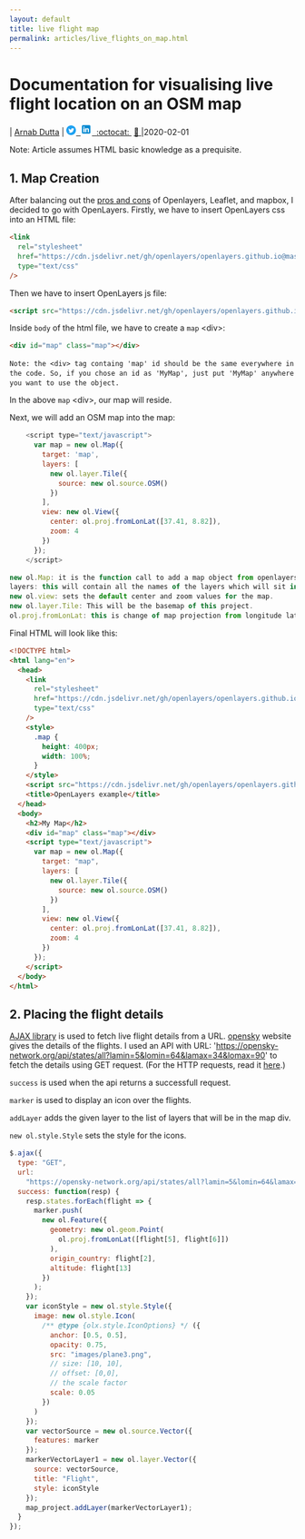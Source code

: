 ```yaml
---
layout: default
title: live flight map
permalink: articles/live_flights_on_map.html
---
```


# Documentation for visualising live flight location on an OSM map

| [Arnab Dutta](https://arnabdutta73.github.io) |&nbsp;<a href="https://twitter.com/arnabdutta73"><img alt="SVG" src="/icons/Twitter_Social_Icon_Circle_Color.svg" width="17px" height="17px"> &nbsp;<a href="https://www.linkedin.com/in/arnab-dutta/"><img alt="PNG" src="/icons/icons8-linkedin.svg" width="20px" height="20px"> &nbsp;[:octocat: ](https://github.com/arnabdutta73) &nbsp;[:email: ](mailto:arnabdutta73@gmail.com)|2020-02-01

Note: Article assumes HTML basic knowledge as a prequisite.

## 1. Map Creation

After balancing out the
[pros and cons](https://gis.stackexchange.com/questions/33918/choosing-openlayers-or-leaflet)
of Openlayers, Leaflet, and mapbox, I decided to go with OpenLayers.
Firstly, we have to insert OpenLayers css into an HTML file:

```html
<link
  rel="stylesheet"
  href="https://cdn.jsdelivr.net/gh/openlayers/openlayers.github.io@master/en/v6.1.1/css/ol.css"
  type="text/css"
/>
```

Then we have to insert OpenLayers js file:

```html
<script src="https://cdn.jsdelivr.net/gh/openlayers/openlayers.github.io@master/en/v6.1.1/build/ol.js"></script>
```

Inside `body` of the html file, we have to create a `map` \<div>:

```html
<div id="map" class="map"></div>
```

`Note: the <div> tag containg 'map' id should be the same everywhere in the code. So, if you chose an id as 'MyMap', just put 'MyMap' anywhere you want to use the object.`

In the above `map` \<div>, our map will reside.

Next, we will add an OSM map into the map:

```javascript
    <script type="text/javascript">
      var map = new ol.Map({
        target: 'map',
        layers: [
          new ol.layer.Tile({
            source: new ol.source.OSM()
          })
        ],
        view: new ol.View({
          center: ol.proj.fromLonLat([37.41, 8.82]),
          zoom: 4
        })
      });
    </script>
```

```javascript
new ol.Map: it is the function call to add a map object from openlayers to your target map div.
layers: this will contain all the names of the layers which will sit in your target map div.
new ol.view: sets the default center and zoom values for the map.
new ol.layer.Tile: This will be the basemap of this project.
ol.proj.fromLonLat: this is change of map projection from longitude latitude.
```

Final HTML will look like this:

```html
<!DOCTYPE html>
<html lang="en">
  <head>
    <link
      rel="stylesheet"
      href="https://cdn.jsdelivr.net/gh/openlayers/openlayers.github.io@master/en/v6.1.1/css/ol.css"
      type="text/css"
    />
    <style>
      .map {
        height: 400px;
        width: 100%;
      }
    </style>
    <script src="https://cdn.jsdelivr.net/gh/openlayers/openlayers.github.io@master/en/v6.1.1/build/ol.js"></script>
    <title>OpenLayers example</title>
  </head>
  <body>
    <h2>My Map</h2>
    <div id="map" class="map"></div>
    <script type="text/javascript">
      var map = new ol.Map({
        target: "map",
        layers: [
          new ol.layer.Tile({
            source: new ol.source.OSM()
          })
        ],
        view: new ol.View({
          center: ol.proj.fromLonLat([37.41, 8.82]),
          zoom: 4
        })
      });
    </script>
  </body>
</html>
```

## 2. Placing the flight details

[AJAX library](https://www.w3schools.com/js/js_ajax_intro.asp) is used
to fetch live flight details from a URL.
[opensky](https://opensky-network.org/) website gives the details of the
flights. I used an API with URL:
'https://opensky-network.org/api/states/all?lamin=5&lomin=64&lamax=34&lomax=90'
to fetch the details using GET request. (For the HTTP requests, read it
[here](https://www.w3schools.com/xml/xml_http.asp).)

`success` is used when the api returns a successfull request.

`marker` is used to display an icon over the flights.

`addLayer` adds the given layer to the list of layers that will be in
the map div.

`new ol.style.Style` sets the style for the icons.

```javascript
$.ajax({
  type: "GET",
  url:
    "https://opensky-network.org/api/states/all?lamin=5&lomin=64&lamax=34&lomax=90",
  success: function(resp) {
    resp.states.forEach(flight => {
      marker.push(
        new ol.Feature({
          geometry: new ol.geom.Point(
            ol.proj.fromLonLat([flight[5], flight[6]])
          ),
          origin_country: flight[2],
          altitude: flight[13]
        })
      );
    });
    var iconStyle = new ol.style.Style({
      image: new ol.style.Icon(
        /** @type {olx.style.IconOptions} */ ({
          anchor: [0.5, 0.5],
          opacity: 0.75,
          src: "images/plane3.png",
          // size: [10, 10],
          // offset: [0,0],
          // the scale factor
          scale: 0.05
        })
      )
    });
    var vectorSource = new ol.source.Vector({
      features: marker
    });
    markerVectorLayer1 = new ol.layer.Vector({
      source: vectorSource,
      title: "Flight",
      style: iconStyle
    });
    map_project.addLayer(markerVectorLayer1);
  }
});
```
